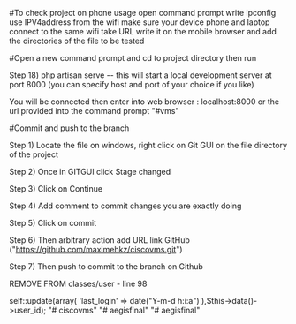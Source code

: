 
#To check project on phone usage
open command prompt
write ipconfig
use IPV4address from the wifi
make sure your device phone and laptop connect to the same wifi
take URL write it on the mobile browser and add the directories of the file to be tested

#Open a new command prompt and cd to project directory then run

Step 18) php artisan serve -- this will start a local development server at port 8000 (you can specify host and port of your choice if you like)

You will be connected then enter into web browser : localhost:8000 or the url provided into the command prompt
"#vms"

#Commit and push to the branch


Step 1) Locate the file on windows, right click on Git GUI on the file directory of the project

Step 2) Once in GITGUI click Stage changed

Step 3) Click on Continue

Step 4) Add comment to commit changes you are exactly doing

Step 5) Click on commit

Step 6) Then arbitrary action add URL link GitHub  ("https://github.com/maximehkz/ciscovms.git")

Step 7) Then push to commit to the branch on Github


REMOVE FROM classes/user - line 98


self::update(array(
							'last_login' => date("Y-m-d h:i:a")
						),$this->data()->user_id);
"# ciscovms"
"# aegisfinal" 
"# aegisfinal" 
